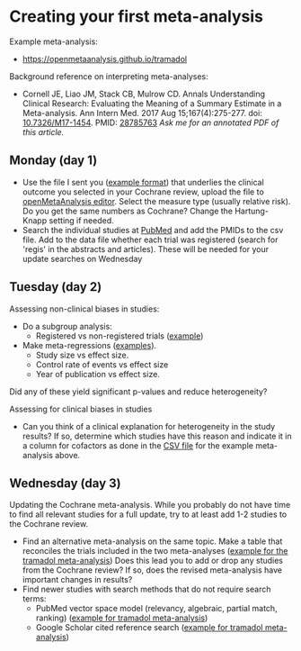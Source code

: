 # Creating your first meta-analysis

Example meta-analysis:
* https://openmetaanalysis.github.io/tramadol

Background reference on interpreting meta-analyses:
* Cornell JE, Liao JM, Stack CB, Mulrow CD. Annals Understanding Clinical Research: Evaluating the Meaning of a Summary Estimate in a Meta-analysis. Ann Intern Med. 2017 Aug 15;167(4):275-277. doi: [10.7326/M17-1454](https://doi.org/10.7326/M17-1454). PMID: [28785763](https://pubmed.gov/28785763) _Ask me for an annotated PDF of this article._

## Monday (day 1)
* Use the file I sent you ([example format](data/all-studies.csv)) that underlies the clinical outcome you selected in your Cochrane review, upload the file to [openMetaAnalysis editor](https://openmetaanalysis.ocpu.io/home/www/editor.html). Select the measure type (usually relative risk). Do you get the same numbers as Cochrane? Change the Hartung-Knapp setting if needed.
* Search the individual studies at [PubMed](https://pubmed.gov) and add the PMIDs to the csv file. Add to the data file whether each trial was registered (search for 'regis' in the abstracts and articles). These will be needed for your update searches on Wednesday

## Tuesday (day 2)
Assessing non-clinical biases in studies:
* Do a subgroup analysis:
  * Registered vs non-registered trials ([example](https://github.com/openMetaAnalysis/back-pain-chronic-treatment-with-tramadol/blob/master/files/forest-plots/Outcome-Primary.png))
* Make meta-regressions ([examples](https://github.com/openMetaAnalysis/Early-goal-directed-therapy-for-septic-shock/blob/master/files/metaregression/All%20factors.png)).
  * Study size vs effect size.
  * Control rate of events vs effect size 
  * Year of publication vs effect size.

Did any of these yield significant p-values and reduce heterogeneity?

Assessing for clinical biases in studies
* Can you think of a clinical explanation for heterogeneity in the study results? If so, determine which studies have this reason and indicate it in a column for cofactors as done in the [CSV file](https://github.com/openMetaAnalysis/back-pain-chronic-treatment-with-tramadol/tree/master/files/data) for the example meta-analysis above.

## Wednesday (day 3)
Updating the Cochrane meta-analysis. While you probably do not have time to find all relevant studies for a full update, try to at least add 1-2 studies to the Cochrane review.
* Find an alternative meta-analysis on the same topic. Make a table that reconciles the trials included in the two meta-analyses ([example for the tramadol meta-analysis](https://github.com/openMetaAnalysis/back-pain-chronic-treatment-with-tramadol/tree/master/files/reconciliation-tables)) Does this lead you to add or drop any studies from the Cochrane review? If so, does the revised meta-analysis have important changes in results?
* Find newer studies with search methods that do not require search terms:
  * PubMed vector space model (relevancy, algebraic, partial match, ranking) ([example for tramadol meta-analysis](https://github.com/openMetaAnalysis/back-pain-chronic-treatment-with-tramadol/blob/master/files/searching/evidence-search.md))
  * Google Scholar cited reference search ([example for tramadol meta-analysis](https://github.com/openMetaAnalysis/back-pain-chronic-treatment-with-tramadol/blob/master/files/searching/evidence-search.md))
